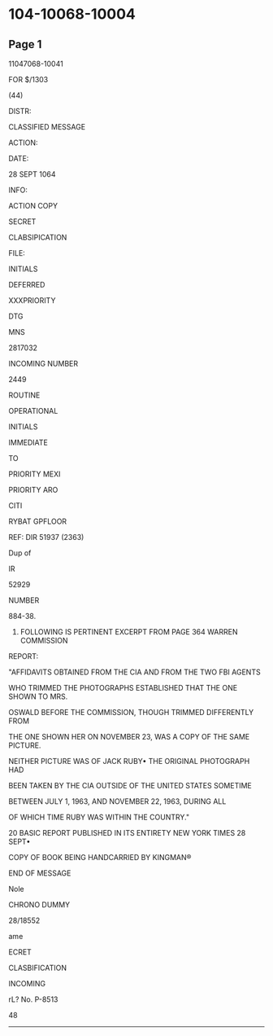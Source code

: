 # 104-10068-10004

## Page 1

11047068-10041

FOR $/1303

(44)

DISTR:

CLASSIFIED MESSAGE

ACTION:

DATE:

28 SEPT 1064

INFO:

ACTION COPY

SECRET

CLABSIPICATION

FILE:

INITIALS

DEFERRED

XXXPRIORITY

DTG

MNS

2817032

INCOMING NUMBER

2449

ROUTINE

OPERATIONAL

INITIALS

IMMEDIATE

TO

PRIORITY MEXI

PRIORITY ARO

CITI

RYBAT GPFLOOR

REF: DIR 51937 (2363)

Dup of

IR

52929

NUMBER

884-38.

1. FOLLOWING IS PERTINENT EXCERPT FROM PAGE 364 WARREN COMMISSION

REPORT:

"AFFIDAVITS OBTAINED FROM THE CIA AND FROM THE TWO FBI AGENTS

WHO TRIMMED THE PHOTOGRAPHS ESTABLISHED THAT THE ONE SHOWN TO MRS.

OSWALD BEFORE THE COMMISSION, THOUGH TRIMMED DIFFERENTLY FROM

THE ONE SHOWN HER ON NOVEMBER 23, WAS A COPY OF THE SAME PICTURE.

NEITHER PICTURE WAS OF JACK RUBY• THE ORIGINAL PHOTOGRAPH HAD

BEEN TAKEN BY THE CIA OUTSIDE OF THE UNITED STATES SOMETIME

BETWEEN JULY 1, 1963, AND NOVEMBER 22, 1963, DURING ALL

OF WHICH TIME RUBY WAS WITHIN THE COUNTRY."

20 BASIC REPORT PUBLISHED IN ITS ENTIRETY NEW YORK TIMES 28 SEPT•

COPY OF BOOK BEING HANDCARRIED BY KINGMAN®

END OF MESSAGE

Nole

CHRONO DUMMY

28/18552

ame

ECRET

CLASBIFICATION

INCOMING

rL? No. P-8513

48

---

